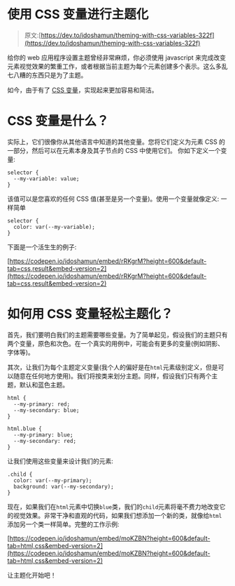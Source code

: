 # 使用 CSS 变量进行主题化

> 原文:[https://dev.to/idoshamun/theming-with-css-variables-322f](https://dev.to/idoshamun/theming-with-css-variables-322f)

给你的 web 应用程序设置主题曾经非常麻烦，你必须使用 javascript 来完成改变元素视觉效果的繁重工作，或者根据当前主题为每个元素创建多个表示。这么多乱七八糟的东西只是为了主题。

如今，由于有了 [CSS 变量](https://developer.mozilla.org/en-US/docs/Web/CSS/Using_CSS_custom_properties)，实现起来更加容易和简洁。

# CSS 变量是什么？

实际上，它们很像你从其他语言中知道的其他变量。您将它们定义为元素 CSS 的一部分，然后可以在元素本身及其子节点的 CSS 中使用它们。
你如下定义一个变量:

```
selector {
  --my-variable: value;
} 
```

该值可以是您喜欢的任何 CSS 值(甚至是另一个变量)。使用一个变量就像定义:
一样简单

```
selector {
  color: var(--my-variable);
} 
```

下面是一个活生生的例子:

[https://codepen.io/idoshamun/embed/rRKgrM?height=600&default-tab=css,result&embed-version=2](https://codepen.io/idoshamun/embed/rRKgrM?height=600&default-tab=css,result&embed-version=2)

# [](#how-to-easily-theme-with-css-variables)如何用 CSS 变量轻松主题化？

首先，我们要明白我们的主题需要哪些变量。为了简单起见，假设我们的主题只有两个变量，原色和次色。在一个真实的用例中，可能会有更多的变量(例如阴影、字体等)。

其次，让我们为每个主题定义变量(我个人的偏好是在`html`元素级别定义，但是可以随意在任何地方使用)。我们将按类来划分主题。同样，假设我们只有两个主题，默认和蓝色主题。

```
html {
  --my-primary: red;
  --my-secondary: blue;
}

html.blue {
  --my-primary: blue;
  --my-secondary: red;
} 
```

让我们使用这些变量来设计我们的元素:

```
.child {
  color: var(--my-primary);
  background: var(--my-secondary);
} 
```

现在，如果我们在`html`元素中切换`blue`类，我们的`child`元素将毫不费力地改变它的视觉效果。非常干净和直观的代码，如果我们想添加一个新的类，就像给`html`添加另一个类一样简单。完整的工作示例:

[https://codepen.io/idoshamun/embed/moKZBN?height=600&default-tab=html,css&embed-version=2](https://codepen.io/idoshamun/embed/moKZBN?height=600&default-tab=html,css&embed-version=2)

让主题化开始吧！